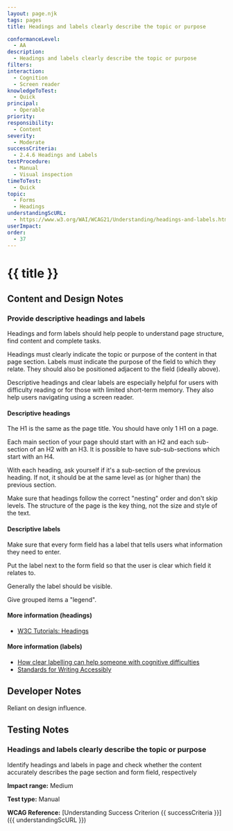 ```yaml
---
layout: page.njk
tags: pages
title: Headings and labels clearly describe the topic or purpose

conformanceLevel:
  - AA
description:
  - Headings and labels clearly describe the topic or purpose
filters:
interaction:
  - Cognition
  - Screen reader
knowledgeToTest:
  - Quick
principal:
  - Operable
priority:
responsibility:
  - Content
severity:
  - Moderate
successCriteria:
  - 2.4.6 Headings and Labels
testProcedure:
  - Manual
  - Visual inspection
timeToTest:
  - Quick
topic:
  - Forms
  - Headings
understandingScURL:
  - https://www.w3.org/WAI/WCAG21/Understanding/headings-and-labels.html
userImpact:
order:
  - 37
---
```


# {{ title }}

## Content and Design Notes

### Provide descriptive headings and labels

Headings and form labels should help people to understand page structure, find content and complete tasks.

Headings must clearly indicate the topic or purpose of the content in that page section. Labels must indicate the purpose of the field to which they relate. They should also be positioned adjacent to the field (ideally above).

Descriptive headings and clear labels are especially helpful for users with difficulty reading or for those with limited short-term memory. They also help users navigating using a screen reader.

#### Descriptive headings

The H1 is the same as the page title. You should have only 1 H1 on a page.

Each main section of your page should start with an H2 and each sub-section of an H2 with an H3. It is possible to have sub-sub-sections which start with an H4.

With each heading, ask yourself if it's a sub-section of the previous heading. If not, it should be at the same level as (or higher than) the previous section.

Make sure that headings follow the correct "nesting" order and don't skip levels. The structure of the page is the key thing, not the size and style of the text.

#### Descriptive labels

Make sure that every form field has a label that tells users what information they need to enter.

Put the label next to the form field so that the user is clear which field it relates to.

Generally the label should be visible.

Give grouped items a "legend".

#### More information (headings)

- [W3C Tutorials: Headings](https://www.w3.org/WAI/tutorials/page-structure/headings/)

#### More information (labels)

- [How clear labelling can help someone with cognitive difficulties](https://www.w3.org/WAI/people-use-web/user-stories/#supermarketassistant)
- [Standards for Writing Accessibly](https://alistapart.com/article/standards-for-writing-accessibly/)

## Developer Notes

Reliant on design influence.

## Testing Notes

### Headings and labels clearly describe the topic or purpose

Identify headings and labels in page and check whether the content accurately describes the page section and form field, respectively

**Impact range:** Medium

**Test type:** Manual

**WCAG Reference:** [Understanding Success Criterion {{ successCriteria }}]({{ understandingScURL }})